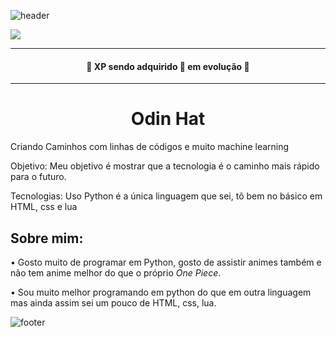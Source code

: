 ![header](https://capsule-render.vercel.app/api?type=wave&color=gradient&height=150&section=header)

<img src="https://img.shields.io/static/v1?label=Blog&message=Odin-Hat&color=7159c1&style=for-the-badge&logo=ghost" href="https://www.linkedin.com/in/matheus-torres-b7314b234/"/>


-----
<h4 align="center"> 
	🚧  XP sendo adquirido 🚀 em evolução  🚧
</h4>

-------

<h1 align="center">Odin Hat</h1>
<p align=center">Criando Caminhos com linhas de códigos e muito machine learning</p>


Objetivo: 
Meu objetivo é mostrar que a tecnologia é o caminho mais rápido para o futuro.

Tecnologias: 
Uso Python é a única linguagem que sei, tô bem no básico em HTML, css e lua


## Sobre mim:

• Gosto muito de programar em Python, gosto de assistir animes também e não tem anime melhor do que o próprio *One Piece*.

• Sou muito melhor programando em python do que em outra linguagem mas ainda assim sei um pouco de HTML, css, lua.

![footer](https://capsule-render.vercel.app/api?type=wave&color=gradient&height=150&section=footer)
